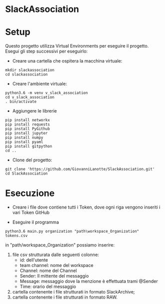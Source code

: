 # SlackAssociation
# Setup
Questo progetto utilizza Virtual Environments per eseguire il progetto. Esegui gli step successivi per eseguirlo:
- Creare una cartella che ospitera la macchina virtuale:
```
mkdir slackassociation
cd slackassociation
```
- Creare l'ambiente virtuale:
```
python3.6 -m venv v_slack_association
cd v_slack_association
. bin/activate
```
- Aggiungere le librerie
```
pip install networkx
pip install requests
pip install PyGithub
pip install jupyter
pip install numpy
pip install pyaml
pip install gitpython
cd ..
```
- Clone del progetto:
```
git clone 'https://github.com/GiovanniLanotte/SlackAssociation.git'
cd SlackAssociation
```
# Esecuzione
- Creare i file dove contiene tutti i Token, dove ogni riga vengono inseriti i vari Token GitHub

- Eseguire il programma
```
python3.6 main.py organization "path\workspace_Organization" tokens.csv
```
in "path/workspace_Organization" possiamo inserire:
1) file csv strutturata dalle seguenti colonne:
    - id: dell'utente
    - team channel: nome del workspace
    - Channel: nome del Channel
    - Sender: Il mittente del messaggio
    - Message: messaggio dove la menzione è effettuata trami @Sender
    - Time: orario del messaggio
2) cartella contenente i file strutturati in formato SlackArchive;
3) cartella contenente i file strutturati in formato RAW.
